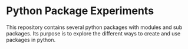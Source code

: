 # Python Package Experiments

This repository contains several python packages with modules and sub packages.
Its purpose is to explore the different ways to create and use packages in python.
